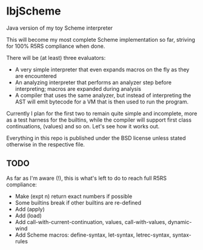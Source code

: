lbjScheme
=========

Java version of my toy Scheme interpreter

This will become my most complete Scheme implementation so far, striving for 100% R5RS compliance when done.

There will be (at least) three evaluators:

* A very simple interpreter that even expands macros on the fly as they are encountered
* An analyzing interpreter that performs an analyzer step before interpreting; macros are expanded during analysis
* A compiler that uses the same analyzer, but instead of interpreting the AST will emit bytecode for a VM that is then used to run the program.

Currently I plan for the first two to remain quite simple and incomplete, more as a test harness for the builtins, while the compiler
will support first class continuations, (values) and so on. Let's see how it works out.

Everything in this repo is published under the BSD license unless stated otherwise in the respective file.

## TODO

As far as I'm aware (!), this is what's left to do to reach full R5RS compliance:

* Make (expt n) return exact numbers if possible
* Some builtins break if other builtins are re-defined
* Add (apply)
* Add (load)
* Add call-with-current-continuation, values, call-with-values, dynamic-wind
* Add Scheme macros: define-syntax, let-syntax, letrec-syntax, syntax-rules

